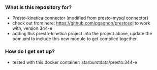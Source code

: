 ### What is this repository for?

- Presto-kinetica connector (modified from presto-mysql connector)
- check out from here: https://github.com/pgagnon/prestosql to work with, version 344-e
- adding this presto-kinetica project into the project above, update the pom.xml to include this new module to get compiled together.

### How do I get set up?

- tested with this docker container: starburstdata/presto:344-e
